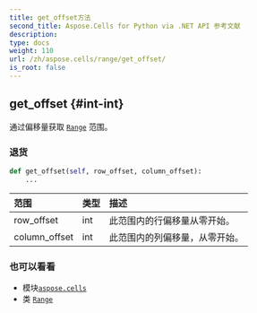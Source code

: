 ```yaml
---
title: get_offset方法
second_title: Aspose.Cells for Python via .NET API 参考文献
description:
type: docs
weight: 110
url: /zh/aspose.cells/range/get_offset/
is_root: false
---
```

##  get_offset {#int-int}
通过偏移量获取 [`Range`](/cells/python-net/zh/aspose.cells/range) 范围。


### 退货




```python
def get_offset(self, row_offset, column_offset):
    ...
```


|范围|类型|描述|
| :- | :- | :- |
| row_offset | int |此范围内的行偏移量从零开始。|
| column_offset | int |此范围内的列偏移量，从零开始。|



### 也可以看看
* 模块[`aspose.cells`](../../)
* 类 [`Range`](/cells/python-net/zh/aspose.cells/range)

